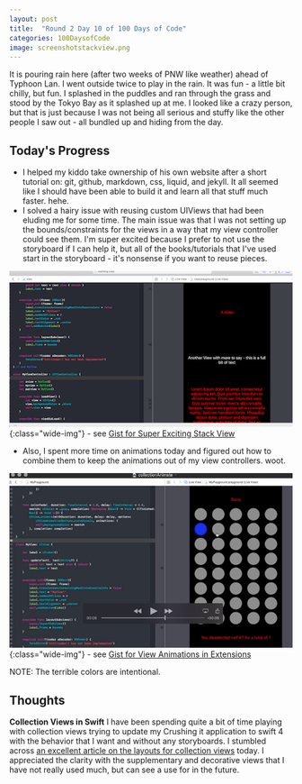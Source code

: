 ```yaml
---
layout: post
title:  "Round 2 Day 10 of 100 Days of Code"
categories: 100DaysofCode
image: screenshotstackview.png
---
```


It is pouring rain here (after two weeks of PNW like weather) ahead of Typhoon Lan. I went outside twice to play in the rain. It was fun - a little bit chilly, but fun. I splashed in the puddles and ran through the grass and stood by the Tokyo Bay as it splashed up at me. I looked like a crazy person, but that is just because I was not being all serious and stuffy like the other people I saw out - all bundled up and hiding from the day. 

## Today's Progress
+ I helped my kiddo take ownership of his own website after a short tutorial on: git, github, markdown, css, liquid, and jekyll. It all seemed like I should have been able to build it and learn all that stuff much faster. hehe. 
+ I solved a hairy issue with reusing custom UIViews that had been eluding me for some time. The main issue was that I was not setting up the bounds/constraints for the views in a way that my view controller could see them. I'm super excited because I prefer to not use the storyboard if I can help it, but all of the books/tutorials that I've used start in the storyboard - it's nonsense if you want to reuse pieces.

![Super Exciting Stack View](/images/screenshotstackview.png){:class="wide-img"} - see [Gist for Super Exciting Stack View](https://gist.github.com/monkeywithacupcake/f8288e47d30dbcc0316cbd0b3dbe7db3)

+ Also, I spent more time on animations today and figured out how to combine them to keep the animations out of my view controllers. woot. 

![View Animations in Extensions](/images/collectionAnimate.png){:class="wide-img"}  - see [Gist for View Animations in Extensions](https://gist.github.com/monkeywithacupcake/4fe632c3373b7281359237fb160757af)


NOTE: The terrible colors are intentional. 

## Thoughts
**Collection Views in Swift** I have been spending quite a bit of time playing with collection views trying to update my Crushing it application to swift 4 with the behavior that I want and without any storyboards. I stumbled across [an excellent article on the layouts for collection views](http://martiancraft.com/blog/2017/05/collection-view-layouts/) today. I appreciated the clarity with the supplementary and decorative views that I have not really used much, but can see a use for in the future. 
